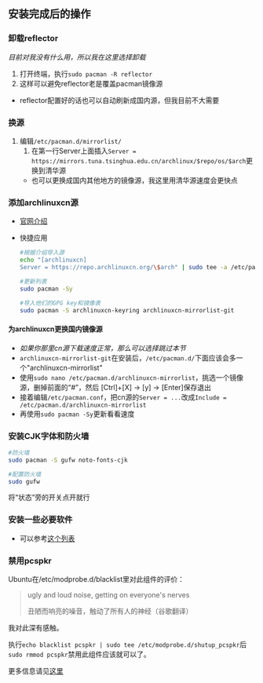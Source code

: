 ## 安装完成后的操作

### 卸载reflector
*目前对我没有什么用，所以我在这里选择卸载*
1. 打开终端，执行`sudo pacman -R reflector`
2. 这样可以避免reflector老是覆盖pacman镜像源
* reflector配置好的话也可以自动刷新成国内源，但我目前不大需要

### 换源
1. 编辑`/etc/pacman.d/mirrorlist/`
    1. 在第一行Server上面插入`Server = https://mirrors.tuna.tsinghua.edu.cn/archlinux/$repo/os/$arch`更换到清华源
    * 也可以更换成国内其他地方的镜像源，我这里用清华源速度会更快点

### 添加archlinuxcn源
* [官网介绍](https://www.archlinuxcn.org/archlinux-cn-repo-and-mirror/)

* 快捷应用
    ```Bash
    #根据介绍导入源
    echo "[archlinuxcn]
    Server = https://repo.archlinuxcn.org/\$arch" | sudo tee -a /etc/pacman.conf

    #更新列表
    sudo pacman -Sy

    #导入他们的GPG key和镜像表
    sudo pacman -S archlinuxcn-keyring archlinuxcn-mirrorlist-git
    ```

#### 为archlinuxcn更换国内镜像源
* *如果你那里cn源下载速度正常，那么可以选择跳过本节*
* `archlinuxcn-mirrorlist-git`在安装后，`/etc/pacman.d/`下面应该会多一个"archlinuxcn-mirrorlist"
* 使用`sudo nano /etc/pacman.d/archlinuxcn-mirrorlist`，挑选一个镜像源，删掉前面的“#”，然后 [Ctrl]+[X] -> [y] -> [Enter]保存退出
* 接着编辑`/etc/pacman.conf`，把cn源的`Server = ...`改成`Include = /etc/pacman.d/archlinuxcn-mirrorlist`
* 再使用`sudo pacman -Sy`更新看看速度

### 安装CJK字体和防火墙
```Bash
#防火墙
sudo pacman -S gufw noto-fonts-cjk

#配置防火墙
sudo gufw
```
将“状态”旁的开关点开就行

### 安装一些必要软件
* 可以参考[这个列表](./02-software.md)

### 禁用pcspkr
Ubuntu在/etc/modprobe.d/blacklist里对此组件的评价：
>ugly and loud noise, getting on everyone's nerves
>
>丑陋而响亮的噪音，触动了所有人的神经（谷歌翻译）

我对此深有感触。

执行`echo blacklist pcspkr | sudo tee /etc/modprobe.d/shutup_pcspkr`后`sudo rmmod pcspkr`禁用此组件应该就可以了。

更多信息请见[这里](./99-misc.md#内核组件黑名单)